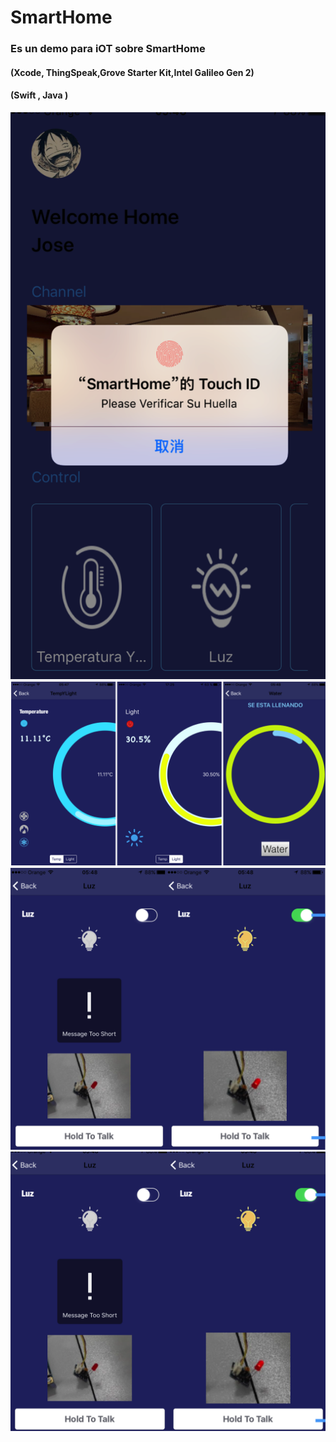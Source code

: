 # SmartHome

### Es un demo para iOT sobre SmartHome 
#### (Xcode, ThingSpeak,Grove Starter Kit,Intel Galileo Gen 2)
#### (Swift , Java )

![image1](https://github.com/XiaHaozheJose/SmartHome/blob/master/Snip20181120_1.png)
![image2](https://github.com/XiaHaozheJose/SmartHome/blob/master/Snip20181120_3.png)
![image3](https://github.com/XiaHaozheJose/SmartHome/blob/master/Snip20181120_4.png)
![image4](https://github.com/XiaHaozheJose/SmartHome/blob/master/Snip20181120_5.png)
